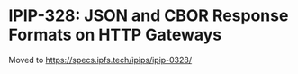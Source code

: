 # IPIP-328: JSON and CBOR Response Formats on HTTP Gateways

Moved to https://specs.ipfs.tech/ipips/ipip-0328/
